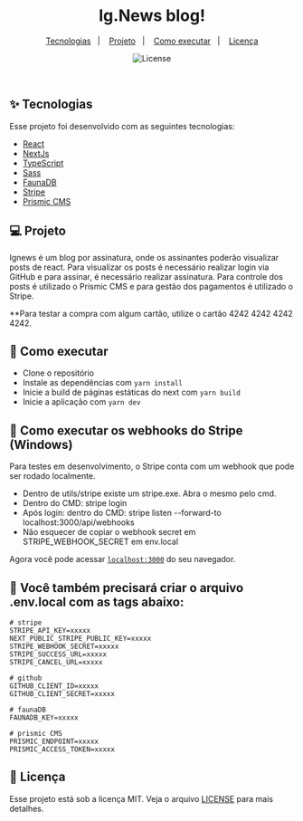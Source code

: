 <h1 align="center">
  Ig.News blog!
</h1>

<p align="center">
  <a href="#-tecnologias">Tecnologias</a>&nbsp;&nbsp;&nbsp;|&nbsp;&nbsp;&nbsp;
  <a href="#-projeto">Projeto</a>&nbsp;&nbsp;&nbsp;|&nbsp;&nbsp;&nbsp;
  <a href="#-como-executar">Como executar</a>&nbsp;&nbsp;&nbsp;|&nbsp;&nbsp;&nbsp;
  <a href="#-licença">Licença</a>
</p>

<p align="center">
  <img alt="License" src="https://img.shields.io/static/v1?label=license&message=MIT&color=8257E5&labelColor=000000">
</p>

<br>

## ✨ Tecnologias

Esse projeto foi desenvolvido com as seguintes tecnologias:

- [React](https://reactjs.org)
- [NextJs](https://nextjs.org/)
- [TypeScript](https://www.typescriptlang.org/)
- [Sass](https://sass-lang.com/)
- [FaunaDB](https://fauna.com/)
- [Stripe](https://stripe.com/)
- [Prismic CMS](https://prismic.io/)

## 💻 Projeto

Ignews é um blog por assinatura, onde os assinantes poderão visualizar posts de react. Para visualizar os posts é necessário realizar login via GitHub e para assinar, é necessário realizar assinatura. Para controle dos posts é utilizado o Prismic CMS e para gestão dos pagamentos é utilizado o Stripe.

**Para testar a compra com algum cartão, utilize o cartão 4242 4242 4242 4242.

## 🚀 Como executar

- Clone o repositório
- Instale as dependências com `yarn install`
- Inicie a build de páginas estáticas do next com `yarn build`
- Inicie a aplicação com `yarn dev`

## 🚀 Como executar os webhooks do Stripe (Windows)
Para testes em desenvolvimento, o Stripe conta com um webhook que pode ser rodado localmente.

- Dentro de utils/stripe existe um stripe.exe. Abra o mesmo pelo cmd.
- Dentro do CMD: stripe login
- Após login: dentro do CMD: stripe listen --forward-to localhost:3000/api/webhooks
- Não esquecer de copiar o webhook secret em STRIPE_WEBHOOK_SECRET em env.local


Agora você pode acessar [`localhost:3000`](http://localhost:3000) do seu navegador.

## 🚀 Você também precisará criar o arquivo .env.local com as tags abaixo:
```
# stripe
STRIPE_API_KEY=xxxxx
NEXT_PUBLIC_STRIPE_PUBLIC_KEY=xxxxx
STRIPE_WEBHOOK_SECRET=xxxxx
STRIPE_SUCCESS_URL=xxxxx
STRIPE_CANCEL_URL=xxxxx

# github
GITHUB_CLIENT_ID=xxxxx
GITHUB_CLIENT_SECRET=xxxxx

# faunaDB
FAUNADB_KEY=xxxxx

# prismic CMS
PRISMIC_ENDPOINT=xxxxx
PRISMIC_ACCESS_TOKEN=xxxxx
```

## 📄 Licença

Esse projeto está sob a licença MIT. Veja o arquivo [LICENSE](LICENSE.md) para mais detalhes.
